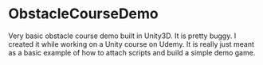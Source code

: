 # ObstacleCourseDemo
Very basic obstacle course demo built in Unity3D. It is pretty buggy. I created it while working on a Unity course on Udemy. It is really just meant as a basic example of how to attach scripts and build a simple demo game.
